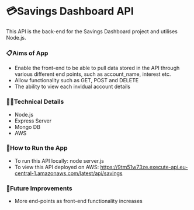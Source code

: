 
# 💳Savings Dashboard API
This API is the back-end for the Savings Dashboard project and utilises Node.js.

### 📋Aims of App
* Enable the front-end to be able to pull data stored in the API through various different end points, such as account_name, interest etc.
* Allow functionality such as GET, POST and DELETE
* The ability to view each invidual account details 

### 👩‍💻Technical Details
* Node.js
* Express Server
* Mongo DB
* AWS 

### 🔧How to Run the App
* To run this API locally: node server.js
* To view this API deployed on AWS: https://9tm51w73ze.execute-api.eu-central-1.amazonaws.com/latest/api/savings

### 💭Future Improvements
* More end-points as front-end functionality increases 